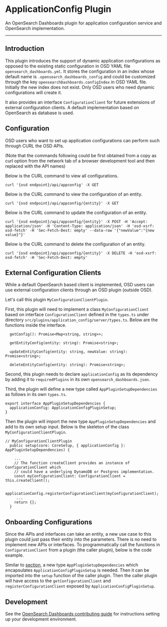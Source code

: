 # ApplicationConfig Plugin

An OpenSearch Dashboards plugin for application configuration service and OpenSearch implementation.

---

## Introduction

This plugin introduces the support of dynamic application configurations as opposed to the existing static configuration in OSD YAML file `opensearch_dashboards.yml`. It stores the configuration in an index whose default name is `.opensearch_dashboards_config` and could be customized through the key `opensearchDashboards.configIndex` in OSD YAML file. Initially the new index does not exist. Only OSD users who need dynamic configurations will create it.

It also provides an interface `ConfigurationClient` for future extensions of external configuration clients. A default implementation based on OpenSearch as database is used.

## Configuration

OSD users who want to set up application configurations can perform such through CURL the OSD APIs.

(Note that the commands following could be first obtained from a copy as curl option from the network tab of a browser development tool and then replaced with the API names)

Below is the CURL command to view all configurations.

```
curl '{osd endpoint}/api/appconfig' -X GET
```

Below is the CURL command to view the configuration of an entity.

```
curl '{osd endpoint}/api/appconfig/{entity}' -X GET

```

Below is the CURL command to update the configuration of an entity.

```
curl '{osd endpoint}/api/appconfig/{entity}' -X POST -H 'Accept: application/json' -H 'Content-Type: application/json' -H 'osd-xsrf: osd-fetch' -H 'Sec-Fetch-Dest: empty' --data-raw '{"newValue":"{new value}"}'
```

Below is the CURL command to delete the configuration of an entity.

```
curl '{osd endpoint}/api/appconfig/{entity}' -X DELETE -H 'osd-xsrf: osd-fetch' -H 'Sec-Fetch-Dest: empty'

```


## External Configuration Clients

While a default OpenSearch based client is implemented, OSD users can use external configuration clients through an OSD plugin (outside OSD).

Let's call this plugin `MyConfigurationClientPlugin`.

First, this plugin will need to implement a class `MyConfigurationClient` based on interface `ConfigurationClient` defined in the `types.ts` under directory `src/plugins/application_config/server/types.ts`. Below are the functions inside the interface.

```
  getConfig(): Promise<Map<string, string>>;

  getEntityConfig(entity: string): Promise<string>;

  updateEntityConfig(entity: string, newValue: string): Promise<string>;

  deleteEntityConfig(entity: string): Promise<string>;
```

Second, this plugin needs to declare `applicationConfig` as its dependency by adding it to `requiredPlugins` in its own `opensearch_dashboards.json`.

Third, the plugin will define a new type called `AppPluginSetupDependencies` as follows in its own `types.ts`.

```
export interface AppPluginSetupDependencies {
  applicationConfig: ApplicationConfigPluginSetup;
}

```

Then the plugin will import the new type `AppPluginSetupDependencies` and add to its own setup input. Below is the skeleton of the class `MyConfigurationClientPlugin`.

```
// MyConfigurationClientPlugin
  public setup(core: CoreSetup, { applicationConfig }: AppPluginSetupDependencies) {

    ...
    // The function createClient provides an instance of ConfigurationClient which
    // could have a underlying DynamoDB or Postgres implementation.
    const myConfigurationClient: ConfigurationClient = this.createClient();

    applicationConfig.registerConfigurationClient(myConfigurationClient);
     ...
    return {};
  }

```

## Onboarding Configurations

Since the APIs and interfaces can take an entity, a new use case to this plugin could just pass their entity into the parameters. There is no need to implement new APIs or interfaces. To programmatically call the functions in `ConfigurationClient` from a plugin (the caller plugin), below is the code example.

Similar to [section](#external-configuration-clients), a new type `AppPluginSetupDependencies` which encapsulates `ApplicationConfigPluginSetup` is needed. Then it can be imported into the `setup` function of the caller plugin. Then the caller plugin will have access to the `getConfigurationClient` and `registerConfigurationClient` exposed by `ApplicationConfigPluginSetup`.

## Development

See the [OpenSearch Dashboards contributing
guide](https://github.com/opensearch-project/OpenSearch-Dashboards/blob/main/CONTRIBUTING.md) for instructions
setting up your development environment.
